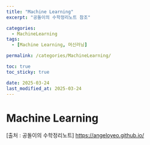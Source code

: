 ```yaml
---
title: "Machine Learning"
excerpt: "공돌이의 수학정리노트 참조"

categories:
  - MachineLearning
tags:
  - [Machine Learning, 머신러닝]

permalink: /categories/MachineLearning/

toc: true
toc_sticky: true

date: 2025-03-24
last_modified_at: 2025-03-24
---
```


# Machine Learning
[출처 : 공돌이의 수학정리노트]
<https://angeloyeo.github.io/>